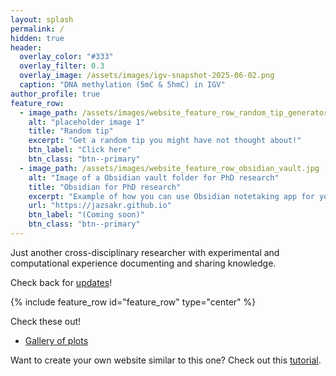 ```yaml
---
layout: splash
permalink: /
hidden: true
header:
  overlay_color: "#333"
  overlay_filter: 0.3 
  overlay_image: /assets/images/igv-snapshot-2025-06-02.png
  caption: "DNA methylation (5mC & 5hmC) in IGV"
author_profile: true
feature_row:
  - image_path: /assets/images/website_feature_row_random_tip_generator.jpg
    alt: "placeholder image 1"
    title: "Random tip"
    excerpt: "Get a random tip you might have not thought about!"
    btn_label: "Click here"
    btn_class: "btn--primary"
  - image_path: /assets/images/website_feature_row_obsidian_vault.jpg
    alt: "Image of a Obsidian vault folder for PhD research"
    title: "Obsidian for PhD research"
    excerpt: "Example of how you can use Obsidian notetaking app for your PhD (or other research)."
    url: "https://jazsakr.github.io"
    btn_label: "(Coming soon)"
    btn_class: "btn--primary"
---
```


Just another cross-disciplinary researcher with experimental and computational experience documenting and sharing knowledge. 

Check back for [updates](https://jazsakr.github.io/recent/)!

{% include feature_row id="feature_row" type="center" %}

Check these out!
- [Gallery of plots](https://jazsakr.github.io/plot-gallery/)

Want to create your own website similar to this one? Check out this [tutorial](https://jazsakr.github.io/website/).